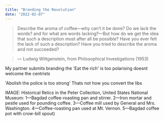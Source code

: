 ```yaml
---
title: "Branding the Revolution"
date: "2022-02-07"
---
```


> Describe the aroma of coffee—why can’t it be done? Do we lack the words? and for what are words lacking?—But how do we get the idea that such a description must after all be possible? Have you ever felt the lack of such a description? Have you tried to describe the aroma and not succeeded?

> — Ludwig Wittgenstein, from Philosophical Investigations (1953)

My partner submits branding the
'Eat the rich' is too polarising
doesnt welcome the centrists

'Abolish the police is too strong' Thats not how you convert the libs

[^1]: ["Psychopolitics: Neoliberalism and New Technologies of Power"](https://www.versobooks.com/books/2505-psychopolitics) by Byung-Chul Han. Page 23
[^2]: The Human Condition by Hannah Arendt. Page 155

IMAGE: Historical Relics in the Peter Collection, United States National Museum: 1—Bagdad coffee-roasting pan and stirrer. 2—Iron mortar and pestle used for pounding coffee. 3—Coffee mill used by General and Mrs. Washington. 4—Coffee-roasting pan used at Mt. Vernon. 5—Bagdad coffee pot with crow-bill spout)
